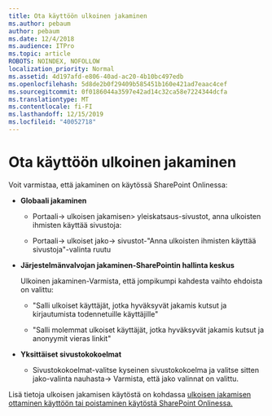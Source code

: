 ```yaml
---
title: Ota käyttöön ulkoinen jakaminen
ms.author: pebaum
author: pebaum
ms.date: 12/4/2018
ms.audience: ITPro
ms.topic: article
ROBOTS: NOINDEX, NOFOLLOW
localization_priority: Normal
ms.assetid: 4d197afd-e806-40ad-ac20-4b10bc497edb
ms.openlocfilehash: 5d8de2b0f29409b585451b160e421ad7eaac4cef
ms.sourcegitcommit: 0f0186044a3597e42ad14c32ca58e7224344dcfa
ms.translationtype: MT
ms.contentlocale: fi-FI
ms.lasthandoff: 12/15/2019
ms.locfileid: "40052718"
---
```

# <a name="enable-external-sharing"></a>Ota käyttöön ulkoinen jakaminen

 Voit varmistaa, että jakaminen on käytössä SharePoint Onlinessa:
  
- **Globaali jakaminen**
    
  - Portaali-\> ulkoisen jakamisen\> yleiskatsaus-sivustot, anna ulkoisten ihmisten käyttää sivustoja:
    
  - Portaali-\> ulkoiset jako-\> sivustot-"Anna ulkoisten ihmisten käyttää sivustoja"-valinta ruutu
    
- **Järjestelmänvalvojan jakaminen-SharePointin hallinta keskus**
    
    Ulkoinen jakaminen-Varmista, että jompikumpi kahdesta vaihto ehdoista on valittu:
    
  - "Salli ulkoiset käyttäjät, jotka hyväksyvät jakamis kutsut ja kirjautumista todennetuille käyttäjille"
    
  - "Salli molemmat ulkoiset käyttäjät, jotka hyväksyvät jakamis kutsut ja anonyymit vieras linkit"
    
- **Yksittäiset sivustokokoelmat**
    
  - Sivustokokoelmat-valitse kyseinen sivustokokoelma ja valitse sitten jako-valinta nauhasta-\> Varmista, että jako valinnat on valittu.
    
Lisä tietoja ulkoisen jakamisen käytöstä on kohdassa [ulkoisen jakamisen ottaminen käyttöön tai poistaminen käytöstä SharePoint Onlinessa.](https://go.microsoft.com/fwlink/?linkid=2047681&amp;clcid=0x409)
  

